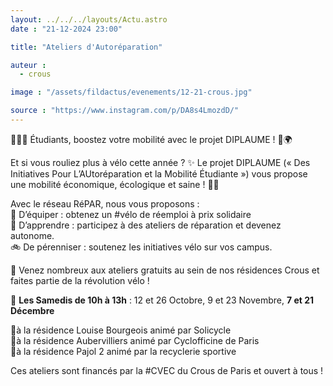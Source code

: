 ```yaml
---
layout: ../../../layouts/Actu.astro
date : "21-12-2024 23:00"

title: "Ateliers d'Autoréparation"

auteur :
  - crous

image : "/assets/fildactus/evenements/12-21-crous.jpg"

source : "https://www.instagram.com/p/DA8s4LmozdD/"
---
```


🚴‍♂️💡 Étudiants, boostez votre mobilité avec le projet DIPLAUME ! 💚🌍
 
Et si vous rouliez plus à vélo cette année ? ✨ Le projet DIPLAUME (« Des Initiatives Pour L’AUtoréparation et la Mobilité Étudiante ») vous propose une mobilité économique, écologique et saine ! 🌱💸
 
Avec le réseau RéPAR, nous vous proposons :  
🔧 D’équiper : obtenez un #vélo de réemploi à prix solidaire  
🔩 D’apprendre : participez à des ateliers de réparation et devenez autonome.  
🚲 De pérenniser : soutenez les initiatives vélo sur vos campus.
 
🌟 Venez nombreux aux ateliers gratuits au sein de nos résidences Crous et faites partie de la révolution vélo !

📅 __Les Samedis de 10h à 13h__ : 12 et 26 Octobre, 9 et 23 Novembre, __7 et 21 Décembre__
 
📍à la résidence Louise Bourgeois animé par Solicycle  
📍à la résidence Aubervilliers animé par Cyclofficine de Paris  
📍à la résidence Pajol 2 animé par la recyclerie sportive
 
Ces ateliers sont financés par la #CVEC du Crous de Paris et ouvert à tous !